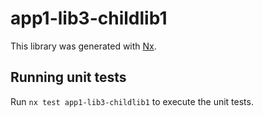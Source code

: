 # app1-lib3-childlib1

This library was generated with [Nx](https://nx.dev).

## Running unit tests

Run `nx test app1-lib3-childlib1` to execute the unit tests.
